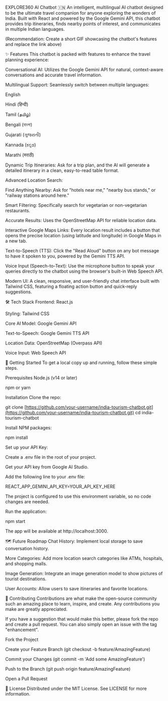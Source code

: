 EXPLORE360 AI Chatbot 🇮🇳
An intelligent, multilingual AI chatbot designed to be the ultimate travel companion for anyone exploring the wonders of India. Built with React and powered by the Google Gemini API, this chatbot provides trip itineraries, finds nearby points of interest, and communicates in multiple Indian languages.

(Recommendation: Create a short GIF showcasing the chatbot's features and replace the link above)

✨ Features
This chatbot is packed with features to enhance the travel planning experience:

Conversational AI: Utilizes the Google Gemini API for natural, context-aware conversations and accurate travel information.

Multilingual Support: Seamlessly switch between multiple languages:

English

Hindi (हिन्दी)

Tamil (தமிழ்)

Bengali (বাংলা)

Gujarati (ગુજરાતી)

Kannada (ಕನ್ನಡ)

Marathi (मराठी)

Dynamic Trip Itineraries: Ask for a trip plan, and the AI will generate a detailed itinerary in a clean, easy-to-read table format.

Advanced Location Search:

Find Anything Nearby: Ask for "hotels near me," "nearby bus stands," or "railway stations around here."

Smart Filtering: Specifically search for vegetarian or non-vegetarian restaurants.

Accurate Results: Uses the OpenStreetMap API for reliable location data.

Interactive Google Maps Links: Every location result includes a button that opens the precise location (using latitude and longitude) in Google Maps in a new tab.

Text-to-Speech (TTS): Click the "Read Aloud" button on any bot message to have it spoken to you, powered by the Gemini TTS API.

Voice Input (Speech-to-Text): Use the microphone button to speak your queries directly to the chatbot using the browser's built-in Web Speech API.

Modern UI: A clean, responsive, and user-friendly chat interface built with Tailwind CSS, featuring a floating action button and quick-reply suggestions.

🛠️ Tech Stack
Frontend: React.js

Styling: Tailwind CSS

Core AI Model: Google Gemini API

Text-to-Speech: Google Gemini TTS API

Location Data: OpenStreetMap (Overpass API)

Voice Input: Web Speech API

🚀 Getting Started
To get a local copy up and running, follow these simple steps.

Prerequisites
Node.js (v14 or later)

npm or yarn

Installation
Clone the repo:

git clone [https://github.com/your-username/india-tourism-chatbot.git](https://github.com/your-username/india-tourism-chatbot.git)
cd india-tourism-chatbot

Install NPM packages:

npm install

Set up your API Key:

Create a .env file in the root of your project.

Get your API key from Google AI Studio.

Add the following line to your .env file:

REACT_APP_GEMINI_API_KEY=YOUR_API_KEY_HERE

The project is configured to use this environment variable, so no code changes are needed.

Run the application:

npm start

The app will be available at http://localhost:3000.

🗺️ Future Roadmap
Chat History: Implement local storage to save conversation history.

More Categories: Add more location search categories like ATMs, hospitals, and shopping malls.

Image Generation: Integrate an image generation model to show pictures of tourist destinations.

User Accounts: Allow users to save itineraries and favorite locations.

🤝 Contributing
Contributions are what make the open-source community such an amazing place to learn, inspire, and create. Any contributions you make are greatly appreciated.

If you have a suggestion that would make this better, please fork the repo and create a pull request. You can also simply open an issue with the tag "enhancement".

Fork the Project

Create your Feature Branch (git checkout -b feature/AmazingFeature)

Commit your Changes (git commit -m 'Add some AmazingFeature')

Push to the Branch (git push origin feature/AmazingFeature)

Open a Pull Request

📝 License
Distributed under the MIT License. See LICENSE for more information.
